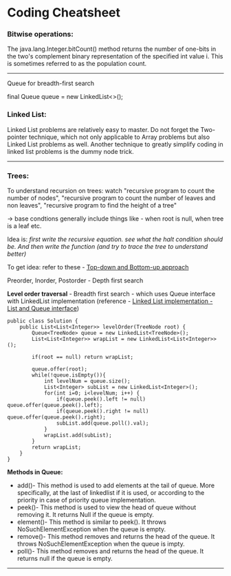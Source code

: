 # Coding Cheatsheet

### Bitwise operations:

The java.lang.Integer.bitCount() method returns the number of one-bits in the two's complement binary representation of the specified int value i. This is sometimes referred to as the population count.
______

Queue for breadth-first search

final Queue<TreeNode> queue = new LinkedList<>();
### Linked List:

Linked List problems are relatively easy to master. Do not forget the Two-pointer technique, which not only applicable to Array problems but also Linked List problems as well.
Another technique to greatly simplify coding in linked list problems is the dummy node trick.
_____

### Trees:

To understand recursion on trees: watch "recursive program to count the number of nodes", "recursive program to count the number of leaves and non leaves", "recursive program to find the height of a tree"

-> base condtions generally include things like - when root is null, when tree is a leaf etc.

Idea is: *first write the recursive equation. see what the halt condition should be. And then write the function (and try to trace the tree to understand better)*

To get idea: refer to these - [Top-down and Bottom-up approach](https://leetcode.com/explore/learn/card/data-structure-tree/17/solve-problems-recursively/534/)

Preorder, Inorder, Postorder - Depth first search

**Level order traversal** - Breadth first search - which uses Queue interface with LinkedList implementation (reference - [Linked List implementation - List and Queue interface](https://stackoverflow.com/questions/15608026/difference-in-linkedlist-queue-vs-list))

```
public class Solution {
    public List<List<Integer>> levelOrder(TreeNode root) {
        Queue<TreeNode> queue = new LinkedList<TreeNode>();
        List<List<Integer>> wrapList = new LinkedList<List<Integer>>();
        
        if(root == null) return wrapList;
        
        queue.offer(root);
        while(!queue.isEmpty()){
            int levelNum = queue.size();
            List<Integer> subList = new LinkedList<Integer>();
            for(int i=0; i<levelNum; i++) {
                if(queue.peek().left != null) queue.offer(queue.peek().left);
                if(queue.peek().right != null) queue.offer(queue.peek().right);
                subList.add(queue.poll().val);
            }
            wrapList.add(subList);
        }
        return wrapList;
    }
}
```
**Methods in Queue:**

- add()- This method is used to add elements at the tail of queue. More specifically, at the last of linkedlist if it is used, or according 
to the priority in case of priority queue implementation.
- peek()- This method is used to view the head of queue without removing it. It returns Null if the queue is empty.
- element()- This method is similar to peek(). It throws NoSuchElementException when the queue is empty.
- remove()- This method removes and returns the head of the queue. It throws NoSuchElementException when the queue is impty.
- poll()- This method removes and returns the head of the queue. It returns null if the queue is empty. 

_____


